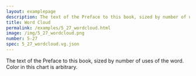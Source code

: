 ```yaml
---
layout: examplepage
description: The text of the Preface to this book, sized by number of uses of the word. Color in this chart is arbitrary.
title: Word Cloud
permalink: /examples/5_27_wordcloud.html
image: /img/5_27_wordcloud.png
number: 5-27
spec: 5_27_wordcloud.vg.json
---
```

The text of the Preface to this book, sized by number of uses of the word. Color in this chart is arbitrary.
